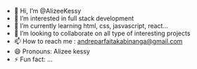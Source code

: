 - 👋 Hi, I’m @AlizeeKessy
- 👀 I’m interested in full stack development
- 🌱 I’m currently learning html, css, jasvascript, react...
- 💞️ I’m looking to collaborate on  all type of interesting projects
- 📫 How to reach me : andreparfaitakabinanga@gmail.com
- 😄 Pronouns: Alizee kessy
- ⚡ Fun fact: ...

<!---
AlizeeKessy/AlizeeKessy is a ✨ special ✨ repository because its `README.md` (this file) appears on your GitHub profile.
You can click the Preview link to take a look at your changes.
--->
